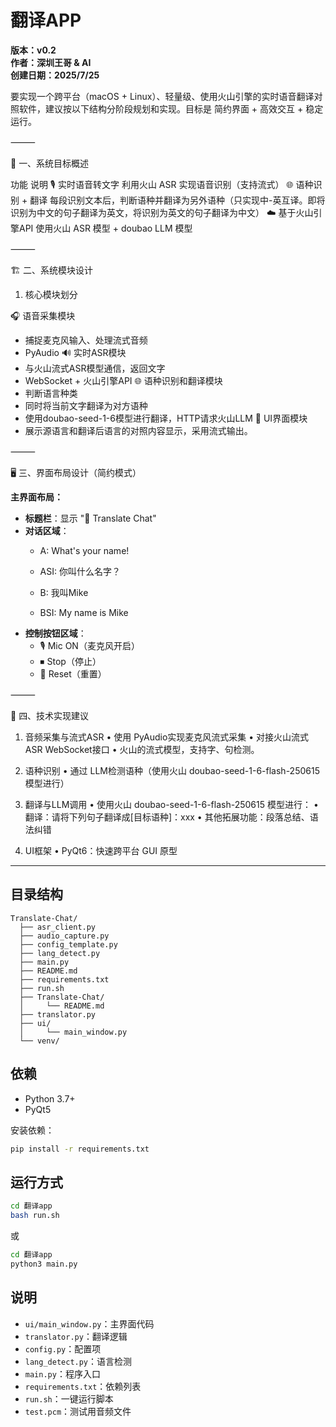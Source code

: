 # 翻译APP

**版本：v0.2**  
**作者：深圳王哥 & AI**  
**创建日期：2025/7/25**  

要实现一个跨平台（macOS + Linux）、轻量级、使用火山引擎的实时语音翻译对照软件，建议按以下结构分阶段规划和实现。目标是 简约界面 + 高效交互 + 稳定运行。

⸻

🧭 一、系统目标概述

功能	说明
🎙 实时语音转文字	利用火山 ASR 实现语音识别（支持流式）
🌐 语种识别 + 翻译	每段识别文本后，判断语种并翻译为另外语种（只实现中-英互译。即将识别为中文的句子翻译为英文，将识别为英文的句子翻译为中文）
☁️ 基于火山引擎API	使用火山 ASR 模型 + doubao LLM 模型


⸻

🏗 二、系统模块设计

1. 核心模块划分

🎧 语音采集模块
- 捕捉麦克风输入、处理流式音频
- PyAudio
🔊 实时ASR模块
- 与火山流式ASR模型通信，返回文字
- WebSocket + 火山引擎API
🌐 语种识别和翻译模块
- 判断语言种类
- 同时将当前文字翻译为对方语种
- 使用doubao-seed-1-6模型进行翻译，HTTP请求火山LLM
💬 UI界面模块
- 展示源语言和翻译后语言的对照内容显示，采用流式输出。


⸻

🖥 三、界面布局设计（简约模式）

**主界面布局：**

- **标题栏**：显示 "🔁 Translate Chat"
- **对话区域**：
  - A: What's your name!
  - ASI: 你叫什么名字？
  
  - B: 我叫Mike
  - BSI: My name is Mike
- **控制按钮区域**：
  - 🎙 Mic ON（麦克风开启）
  - ⏹ Stop（停止）
  - 🔄 Reset（重置）


⸻

🔧 四、技术实现建议

1. 音频采集与流式ASR
	•	使用 PyAudio实现麦克风流式采集
	•	对接火山流式ASR WebSocket接口
	•   火山的流式模型，支持字、句检测。

2. 语种识别
	•	通过 LLM检测语种（使用火山 doubao-seed-1-6-flash-250615 模型进行）

3. 翻译与LLM调用
	•	使用火山 doubao-seed-1-6-flash-250615 模型进行：
	•	翻译：请将下列句子翻译成[目标语种]：xxx
	•	其他拓展功能：段落总结、语法纠错

4. UI框架
	•	PyQt6：快速跨平台 GUI 原型

---

## 目录结构

```
Translate-Chat/
  ├── asr_client.py
  ├── audio_capture.py
  ├── config_template.py
  ├── lang_detect.py
  ├── main.py
  ├── README.md
  ├── requirements.txt
  ├── run.sh
  ├── Translate-Chat/
  │     └── README.md
  ├── translator.py
  ├── ui/
  │     └── main_window.py
  └── venv/
```

## 依赖
- Python 3.7+
- PyQt5

安装依赖：
```bash
pip install -r requirements.txt
```

## 运行方式
```bash
cd 翻译app
bash run.sh
```
或
```bash
cd 翻译app
python3 main.py
```

## 说明
- `ui/main_window.py`：主界面代码
- `translator.py`：翻译逻辑
- `config.py`：配置项
- `lang_detect.py`：语言检测
- `main.py`：程序入口
- `requirements.txt`：依赖列表
- `run.sh`：一键运行脚本
- `test.pcm`：测试用音频文件 
